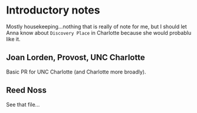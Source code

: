# Introductory notes

Mostly housekeeping...nothing that is really of note for me, but I should let Anna know about `Discovery Place` in Charlotte because she would probablu like it.

## Joan Lorden, Provost, UNC Charlotte

Basic PR for UNC Charlotte (and Charlotte more broadly).

## Reed Noss

See that file...

